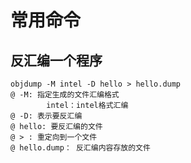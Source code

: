 # 常用命令

## 反汇编一个程序
```
objdump -M intel -D hello > hello.dump
@ -M: 指定生成的文件汇编格式
        intel：intel格式汇编
@ -D: 表示要反汇编
@ hello: 要反汇编的文件
@ > : 重定向到一个文件
@ hello.dump： 反汇编内容存放的文件
```
